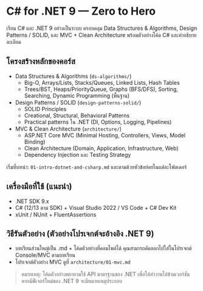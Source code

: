 # C# for .NET 9 — Zero to Hero

เรียน C# และ .NET 9 อย่างเป็นระบบ ครอบคลุม Data Structures & Algorithms, Design Patterns / SOLID, และ MVC + Clean Architecture พร้อมตัวอย่างโค้ด C# และคำอธิบายละเอียด

## โครงสร้างหลักของคอร์ส

- Data Structures & Algorithms (`ds-algorithms/`)
  - Big-O, Arrays/Lists, Stacks/Queues, Linked Lists, Hash Tables
  - Trees/BST, Heaps/PriorityQueue, Graphs (BFS/DFS), Sorting, Searching, Dynamic Programming (พื้นฐาน)
- Design Patterns / SOLID (`design-patterns-solid/`)
  - SOLID Principles
  - Creational, Structural, Behavioral Patterns
  - Practical patterns ใน .NET (DI, Options, Logging, Pipelines)
- MVC & Clean Architecture (`architecture/`)
  - ASP.NET Core MVC (Minimal Hosting, Controllers, Views, Model Binding)
  - Clean Architecture (Domain, Application, Infrastructure, Web)
  - Dependency Injection และ Testing Strategy

เริ่มที่บทนำ: `01-intro-dotnet-and-csharp.md` และตามด้วยหัวข้อย่อยในแต่ละโฟลเดอร์

## เครื่องมือที่ใช้ (แนะนำ)
- .NET SDK 9.x
- C# (12/13 ตาม SDK) + Visual Studio 2022 / VS Code + C# Dev Kit
- xUnit / NUnit + FluentAssertions

## วิธีรันตัวอย่าง (ตัวอย่างโปรเจกต์จะอ้างอิง .NET 9)
- บทเรียนส่วนใหญ่เป็น .md + โค้ดตัวอย่างที่คอมไพล์ได้ คุณสามารถคัดลอกไปใส่ในโปรเจกต์ Console/MVC ตามบทเรียน
- โปรเจกต์ตัวอย่าง MVC ดูที่ `architecture/01-mvc.md`

> หมายเหตุ: โค้ดตัวอย่างพยายามใช้ API มาตรฐานของ .NET เพื่อให้ทำงานได้ข้ามเวอร์ชัน หากมีฟีเจอร์ใหม่ของ .NET 9 จะมีหมายเหตุประกอบ
